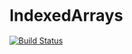 # IndexedArrays

[![Build Status](https://travis-ci.org/garrison/IndexedArrays.jl.svg?branch=master)](https://travis-ci.org/garrison/IndexedArrays.jl)
